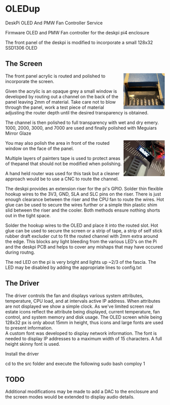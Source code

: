 # OLEDup

DeskPi OLED And PMW Fan Controller Service

Firmware OLED and PMW Fan controller for the deskpi pi4 enclosure

The front panel of the deskpi is modified to incorporate a small 128x32 SSD1306 OLED

## The Screen

<p>
<img width="130" align="right" src="img/oled_panel_rear.jpg">

The front panel acrylic is routed and polished to incorporate the screen.

Given the acrylic is an opaque grey a small window is developed by routing out a channel on the back of the panel leaving 2mm of material. Take care not to blow through the panel, work a test piece of material adjusting the router depth until the desired transparency is obtained.

The channel is then polished to full transparency with wet and dry emery. 1000, 2000, 3000, and 7000 are used and finally polished with Meguiars Mirror Glaze

</p>
<p>
<img width="130" align="right" src="img/oled_panel_front.jpg">

You may also polish the area in front of the routed window on the face of the panel.

Multiple layers of painters tape is used to protect areas of thepanel that should not be modified when polishing.

A hand held router was used for this task but a cleaner approach would be to use a CNC to route the channel.

The deskpi provides an extension riser for the pi's GPIO. Solder thin flexible hookup wires to the 3V3, GND, SLA and SLC pins on the riser. There is just enough clearance between the riser and the CPU fan to route the wires. Hot glue can be used to secure the wires further or a simple thin plastic shim slid between the riser and the cooler.  Both methods ensure nothing shorts out in the tight space.

</p>

Solder the hookup wires to the OLED and place it into the routed slot. Hot glue can be used to secure the screen or a strip of tape, a strip of self stick rubber draft excluder cut to fit the routed channel with 2mm extra around the edge. This blocks any light bleeding from the various LED's on the Pi and the deskpi PCB and helps to cover any mishaps that may have occured during routng.

The red LED on the pi is very bright and lights up ~2/3 of the fascia.  The LED may be disabled by adding the appropriate lines to config.txt

## The Driver

The driver controls the fan and displays various system attributes, temperature, CPU load, and at intervals active IP address.  When attributes are not displayed we show a simple clock.
As we've limited screen real estate icons reflect the attribute being displayed, current temperature, fan control, and system memory and disk usage.
The OLED screen while being 128x32 px is only about 15mm in height, thus icons and large fonts are used to present information.  
A custom font was developed to display network information.  The font is needed to display IP addresses to a maximum width of 15 characters.  A full height skinny font is used.

Install the driver

cd to the src folder
and execute the following
sudo bash comploy 1

## TODO

Additional modifications may be made to add a DAC to the enclosure and the screen modes would be extended to display audio details.
